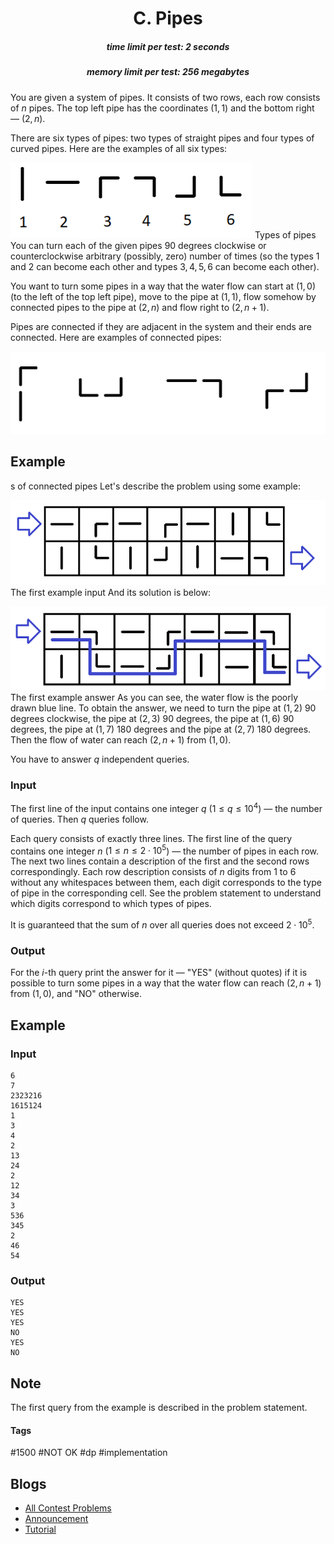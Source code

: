 <h1 style='text-align: center;'> C. Pipes</h1>

<h5 style='text-align: center;'>time limit per test: 2 seconds</h5>
<h5 style='text-align: center;'>memory limit per test: 256 megabytes</h5>

You are given a system of pipes. It consists of two rows, each row consists of $n$ pipes. The top left pipe has the coordinates $(1, 1)$ and the bottom right — $(2, n)$.

There are six types of pipes: two types of straight pipes and four types of curved pipes. Here are the examples of all six types:

 ![](images/7669d7c5bda16f224840c2fccbec364e453e215e.png) Types of pipes You can turn each of the given pipes $90$ degrees clockwise or counterclockwise arbitrary (possibly, zero) number of times (so the types $1$ and $2$ can become each other and types $3, 4, 5, 6$ can become each other).

You want to turn some pipes in a way that the water flow can start at $(1, 0)$ (to the left of the top left pipe), move to the pipe at $(1, 1)$, flow somehow by connected pipes to the pipe at $(2, n)$ and flow right to $(2, n + 1)$.

Pipes are connected if they are adjacent in the system and their ends are connected. Here are examples of connected pipes:

 ![](images/fc804fef26def38886677788bc6e966f8415c1d2.png) 
## Example

s of connected pipes Let's describe the problem using some example:

 ![](images/f75a10122ae5b11aeb30e87dc4ab8adda8327a94.png) The first example input And its solution is below: 

 ![](images/0e1e453040f9a473eb56bfa006a3066274afea37.png) The first example answer As you can see, the water flow is the poorly drawn blue line. To obtain the answer, we need to turn the pipe at $(1, 2)$ $90$ degrees clockwise, the pipe at $(2, 3)$ $90$ degrees, the pipe at $(1, 6)$ $90$ degrees, the pipe at $(1, 7)$ $180$ degrees and the pipe at $(2, 7)$ $180$ degrees. Then the flow of water can reach $(2, n + 1)$ from $(1, 0)$.

You have to answer $q$ independent queries.

### Input

The first line of the input contains one integer $q$ ($1 \le q \le 10^4$) — the number of queries. Then $q$ queries follow.

Each query consists of exactly three lines. The first line of the query contains one integer $n$ ($1 \le n \le 2 \cdot 10^5$) — the number of pipes in each row. The next two lines contain a description of the first and the second rows correspondingly. Each row description consists of $n$ digits from $1$ to $6$ without any whitespaces between them, each digit corresponds to the type of pipe in the corresponding cell. See the problem statement to understand which digits correspond to which types of pipes.

It is guaranteed that the sum of $n$ over all queries does not exceed $2 \cdot 10^5$.

### Output

For the $i$-th query print the answer for it — "YES" (without quotes) if it is possible to turn some pipes in a way that the water flow can reach $(2, n + 1)$ from $(1, 0)$, and "NO" otherwise.

## Example

### Input


```text
6
7
2323216
1615124
1
3
4
2
13
24
2
12
34
3
536
345
2
46
54
```
### Output


```text
YES
YES
YES
NO
YES
NO
```
## Note

The first query from the example is described in the problem statement.



#### Tags 

#1500 #NOT OK #dp #implementation 

## Blogs
- [All Contest Problems](../Codeforces_Round_590_(Div._3).md)
- [Announcement](../blogs/Announcement.md)
- [Tutorial](../blogs/Tutorial.md)
